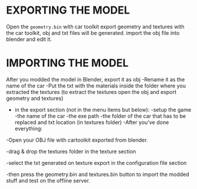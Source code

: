 # EXPORTING THE MODEL

Open the `geometry.bin` with car toolkit
export geometry and textures with the car toolkit, obj and txt files will be generated.
import the obj file into blender and edit it.

# IMPORTING THE MODEL

After you modded the model in Blender, export it as obj
-Rename it as the name of the car
-Put the txt with the materials inside the folder where you extracted the textures (to extract the textures open the obj and export geometry and textures)
- in the export section (not in the menu items but below):
-setup the game 
-the name of the car 
-the exe path 
-the folder of the car that has to be replaced and txt location (in textures folder)
-After you've done everything:

-Open your OBJ file with cartoolkit exported from blender.

-drag & drop the textures folder in the texture section

-select the txt generated on texture export in the configuration file section

-then press the geometry.bin and textures.bin button to import the modded stuff and test on the offline server.
